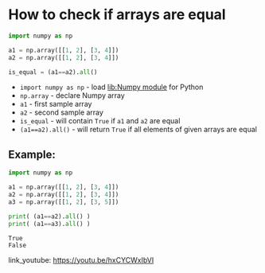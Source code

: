 # How to check if arrays are equal

```python
import numpy as np

a1 = np.array([[1, 2], [3, 4]])
a2 = np.array([[1, 2], [3, 4]])

is_equal = (a1==a2).all()
```

- `import numpy as np` - load [lib:Numpy module](/python-numpy/how-to-install-python-numpy-lib) for Python
- `np.array` - declare Numpy array
- `a1` - first sample array
- `a2` - second sample array
- `is_equal` - will contain `True` if `a1` and `a2` are equal
- `(a1==a2).all()` - will return `True` if all elements of given arrays are equal

## Example: 
```python
import numpy as np

a1 = np.array([[1, 2], [3, 4]])
a2 = np.array([[1, 2], [3, 4]])
a3 = np.array([[1, 2], [3, 5]])

print( (a1==a2).all() )
print( (a1==a3).all() )
```
```
True
False

```

link_youtube: https://youtu.be/hxCYCWxIbVI
